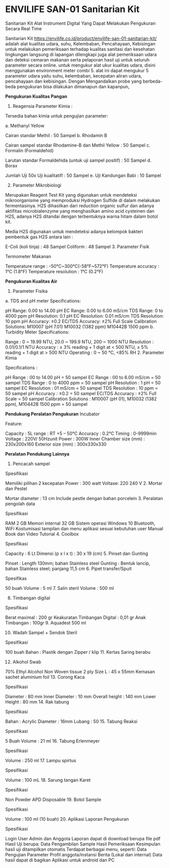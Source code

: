 # ENVILIFE SAN-01 Sanitarian Kit
Sanitarian Kit Alat Instrument Digital Yang Dapat Melakukan Pengukuran Secara Real Time

Sanitarian Kit https://envilife.co.id/product/envilife-san-01-sanitarian-kit/ adalah alat kualitas udara, suhu, Kelembaban, Pencahayaan, Kebisingan untuk melakukan pemeriksaan terhadap kualitas sanitasi dan kesehatan lingkungan langsung di lapangan dilengkapi juga alat pemeriksaan udara dan deteksi cemaran makanan serta pelaporan hasil uji untuk seluruh parameter secara online. untuk mengukur alat ukur kualitas udara, disini menggunakan environment meter combi 5. alat ini dapat mengukur 5 parameter udara yaitu suhu, kelembaban, kecepatan aliran udara, pencahayaan dan kebisingan. Dengan Mengandalkan probe yang berbeda-beda pengukuran bisa dilakukan dimanapun dan kapanpun,

<b>Pengukuran Kualitas Pangan</b>
1. Reagensia Parameter Kimia :

Tersedia bahan kimia untuk pengujian parameter:

a. Methanyl Yellow

Cairan standar Methil : 50 Sampel
b. Rhodamin B

Cairan sampel standar Rhodamine-B dan Methil Yellow : 50 Sampel
c. Formalin (Formaldehid)

Larutan standar Formaldehida (untuk uji sampel positif) : 50 Sampel
d. Borax

Jumlah Uji 50x Uji kualitatifl : 50 Sampel
e. Uji Kandungan Babi : 10 Sampel

2. Parameter Mikrobiologi

Merupakan Reagent Test Kit yang digunakan untuk mendeteksi mikroorganisme yang memproduksi Hydrogen Sulfide di dalam melakukan fermentasinya. H2S dihasilkan dari reduction organic sulfur dan adanya aktifitas microbialenzyme yang menghasilkan amino acid cysteinen dan H2S, adanya H2S ditandai dengan terbentuknya warna hitam dalam botol kit.

Media H2S digunakan untuk mendeteksi adanya kelompok bakteri pembentuk gas H2S antara lain :

E-Coli (koli tinja) : 48 Sampel
Coliform : 48 Sampel
3. Parameter Fisik

Termometer Makanan

Temperature range : -50°C~300°C(-58°F~572°F)
Temperature accuracy : 1°C (1.8°F)
Temperature resolution : 1°C (0.2°F)

<b>Pengukuran Kualitas Air</b>
1. Parameter Fisika

a. TDS and pH meter Specifications:

pH Range: 0.00 to 14.00 pH
EC Range: 0.00 to 6.00 mS/cm
TDS Range: 0 to 4000 ppm
pH Resolution: 0.1 pH
EC Resolution: 0.01 mS/cm
TDS Resolution: 10 ppm
pH Accuracy: ±0.2
EC/TDS Accuracy: ±2% Full Scale
Calibration Solutions: M10007 (pH 7.01) M10032 (1382 ppm) M10442B 1500 ppm
b. Turbidity Meter Specifications:

Range : 0 ~ 19.99 NTU, 20.0 ~ 199.9 NTU, 200 ~ 1000 NTU
Resolution : 0.01/0.1/1 NTU
Accuracy : ± 3% reading + 1 digit at < 500 NTU, ± 5% reading + 1 digit at > 500 NTU
Operating : 0 ~ 50 °C, <85% RH
2. Parameter Kimia

Specifications :

pH Range : 00 to 14.00 pH = 50 sampel
EC Range : 00 to 6.00 mS/cm = 50 sampel
TDS Range : 0 to 4000 ppm = 50 sampel
pH Resolution : 1 pH = 50 sampel
EC Resolution : 01 mS/cm = 50 sampel
TDS Resolution : 10 ppm = 50 sampel
pH Accuracy : ±0.2 = 50 sampel
EC/TDS Accuracy : ±2% Full Scale = 50 sampel
Calibration Solutions : M10007 (pH 01), M10032 (1382 ppm), M10442B 1500 ppm = 50 sampel

<b>Pendukung Peralatan Pengukuran</b>
Incubator

Feature:

Capacity : 5L
range : RT +5 – 50°C
Accuracy : 0.2°C
Timing : 0-9999min
Voltage : 220V/ 50Hzunit
Power : 300W
Inner Chamber size (mm) : 230x200x160
Exterior size (mm) : 300x330x330

<b>Peralatan Pendukung Lainnya</b>
1. Pencacah sampel

Spesifikasi

Memiliki pilihan 2 kecepatan
Power : 300 watt
Voltase: 220 240 V
2. Mortar dan Pestel

Mortar diameter : 13 cm
Include pestle dengan bahan porcelein
3. Peralatan pengolah data

Spesifikasi

RAM 2 GB
Memori internal 32 GB
Sistem operasi Windows 10
Bluetooth, WiFi
Kostumisasi tampilan dan menu aplikasi sesuai kebutuhan user
Manual Book dan Video Tutorial
4. Coolbox

Spesifikasi

Capacity : 6 Lt
Dimensi (p x l x t) : 30 x 19 (cm)
5. Pinset dan Gunting

Pinset       : Length 130mm; bahan Stainless steel
Gunting    : Bentuk lancip, bahan Stainless steel; panjang 11,5 cm
6. Pipet transfer/Spuit

Spesifikas

50 buah
Volume : 5 ml
7. Salin steril Volume : 500 ml

8. Timbangan digital

Spesifikasi

Berat maximal : 200 gr
Keakuratan Timbangan Digital : 0,01 gr
Anak Timbangan : 100gr
9. Aquadest 500 ml

10. Wadah Sampel + Sendok Steril

Spesifikasi

100 buah
Bahan : Plastik dengan Zipper / klip
11. Kertas Saring berabu

12. Alkohol Swab

70% Ethyl Alcohol
Non Woven tissue 2 ply
Size L : 45 x 55mm
Kemasan sachet aluminium foil
13. Corong Kaca

Spesifikasi

Diameter : 80 mm
Inner Diameter : 10 mm
Overall height : 140 mm
Lower Height     : 80 mm
14. Rak tabung

Spesifikasi

Bahan : Acrylic
Diameter : 16mm
Lubang : 50
15. Tabung Reaksi

Spesifikasi

5 Buah
Volume : 21 ml
16. Tabung Erlenmeyer

Spesifikasi

Volume : 250 ml
17. Lampu spirtus

Spesifikasi

Volume : 100 mL
18. Sarung tangan Karet

Spesifikasi

Non Powder APD Disposable
19. Botol Sample

Spesifikasi

Volume : 100 ml (10 buah)
20. Aplikasi Laporan Pengukuran

Spesifikasi

Login User Admin dan Anggota
Laporan dapat di download berupa file pdf
Hasil Uji berupa:
Data Pengambilan Sample
Hasil Pemeriksaan
Kesimpulan hasil uji ditampilkan otomatis
Terdapat berbagai menu, seperti:
Data Pengujian
Parameter
Profil anggota/instansi
Berita (Lokal dan internal)
Data hasil dapat di bagikan
Aplikasi untuk android dan PC


